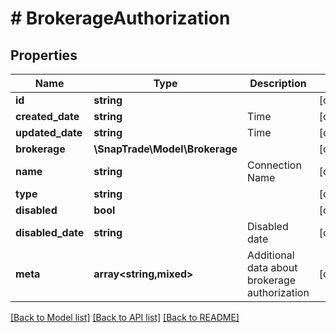 # # BrokerageAuthorization

## Properties

Name | Type | Description | Notes
------------ | ------------- | ------------- | -------------
**id** | **string** |  | [optional]
**created_date** | **string** | Time | [optional]
**updated_date** | **string** | Time | [optional]
**brokerage** | **\SnapTrade\Model\Brokerage** |  | [optional]
**name** | **string** | Connection Name | [optional]
**type** | **string** |  | [optional]
**disabled** | **bool** |  | [optional]
**disabled_date** | **string** | Disabled date | [optional]
**meta** | **array<string,mixed>** | Additional data about brokerage authorization | [optional]

[[Back to Model list]](../../README.md#models) [[Back to API list]](../../README.md#endpoints) [[Back to README]](../../README.md)
